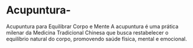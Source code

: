 # Acupuntura-
Acupuntura para Equilibrar Corpo e Mente A acupuntura é uma prática milenar da Medicina Tradicional Chinesa que busca restabelecer o equilíbrio natural do corpo, promovendo saúde física, mental e emocional.
